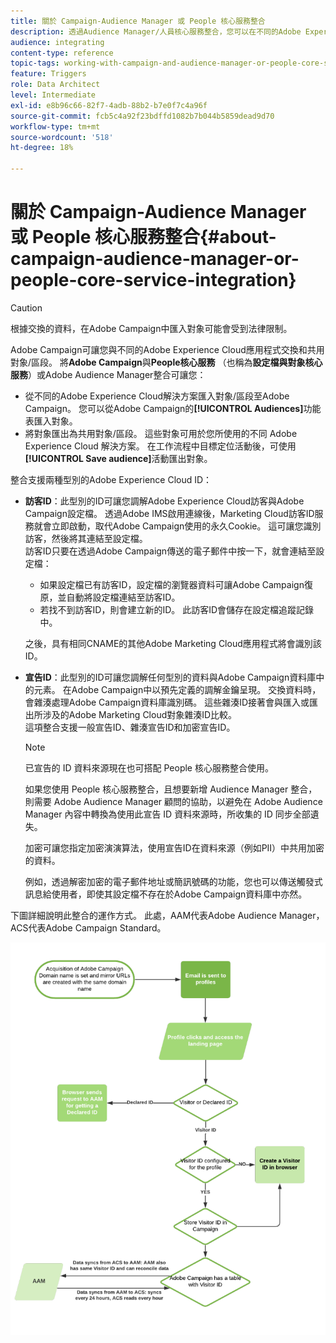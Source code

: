 ```yaml
---
title: 關於 Campaign-Audience Manager 或 People 核心服務整合
description: 透過Audience Manager/人員核心服務整合，您可以在不同的Adobe Experience Cloud解決方案中共用對象或區段。
audience: integrating
content-type: reference
topic-tags: working-with-campaign-and-audience-manager-or-people-core-service
feature: Triggers
role: Data Architect
level: Intermediate
exl-id: e8b96c66-82f7-4adb-88b2-b7e0f7c4a96f
source-git-commit: fcb5c4a92f23bdffd1082b7b044b5859dead9d70
workflow-type: tm+mt
source-wordcount: '518'
ht-degree: 18%

---
```


# 關於 Campaign-Audience Manager 或 People 核心服務整合{#about-campaign-audience-manager-or-people-core-service-integration}

>[!CAUTION]
>
>根據交換的資料，在Adobe Campaign中匯入對象可能會受到法律限制。

Adobe Campaign可讓您與不同的Adobe Experience Cloud應用程式交換和共用對象/區段。 將&#x200B;**Adobe Campaign**&#x200B;與&#x200B;**People核心服務** （也稱為&#x200B;**設定檔與對象核心服務**）或Adobe Audience Manager整合可讓您：

* 從不同的Adobe Experience Cloud解決方案匯入對象/區段至Adobe Campaign。 您可以從Adobe Campaign的&#x200B;**[!UICONTROL Audiences]**&#x200B;功能表匯入對象。
* 將對象匯出為共用對象/區段。 這些對象可用於您所使用的不同 Adobe Experience Cloud 解決方案。 在工作流程中目標定位活動後，可使用&#x200B;**[!UICONTROL Save audience]**&#x200B;活動匯出對象。

整合支援兩種型別的Adobe Experience Cloud ID：

* **訪客ID**：此型別的ID可讓您調解Adobe Experience Cloud訪客與Adobe Campaign設定檔。 透過Adobe IMS啟用連線後，Marketing Cloud訪客ID服務就會立即啟動，取代Adobe Campaign使用的永久Cookie。 這可讓您識別訪客，然後將其連結至設定檔。
  <br>訪客ID只要在透過Adobe Campaign傳送的電子郵件中按一下，就會連結至設定檔：
   * 如果設定檔已有訪客ID，設定檔的瀏覽器資料可讓Adobe Campaign復原，並自動將設定檔連結至訪客ID。
   * 若找不到訪客ID，則會建立新的ID。 此訪客ID會儲存在設定檔追蹤記錄中。

  之後，具有相同CNAME的其他Adobe Marketing Cloud應用程式將會識別該ID。

* **宣告ID**：此型別的ID可讓您調解任何型別的資料與Adobe Campaign資料庫中的元素。 在Adobe Campaign中以預先定義的調解金鑰呈現。 交換資料時，會雜湊處理Adobe Campaign資料庫識別碼。 這些雜湊ID接著會與匯入或匯出所涉及的Adobe Marketing Cloud對象雜湊ID比較。
  <br>這項整合支援一般宣告ID、雜湊宣告ID和加密宣告ID。

  >[!NOTE]
  >
  >已宣告的 ID 資料來源現在也可搭配 People 核心服務整合使用。
  >
  >如果您使用 People 核心服務整合，且想要新增 Audience Manager 整合，則需要 Adobe Audience Manager 顧問的協助，以避免在 Adobe Audience Manager 內容中轉換為使用此宣告 ID 資料來源時，所收集的 ID 同步全部遺失。


  加密可讓您指定加密演演算法，使用宣告ID在資料來源（例如PII）中共用加密的資料。

  例如，透過解密加密的電子郵件地址或簡訊號碼的功能，您也可以傳送觸發式訊息給使用者，即使其設定檔不存在於Adobe Campaign資料庫中亦然。

下圖詳細說明此整合的運作方式。 此處，AAM代表Adobe Audience Manager，ACS代表Adobe Campaign Standard。

![](assets/aam_diagram.png)
